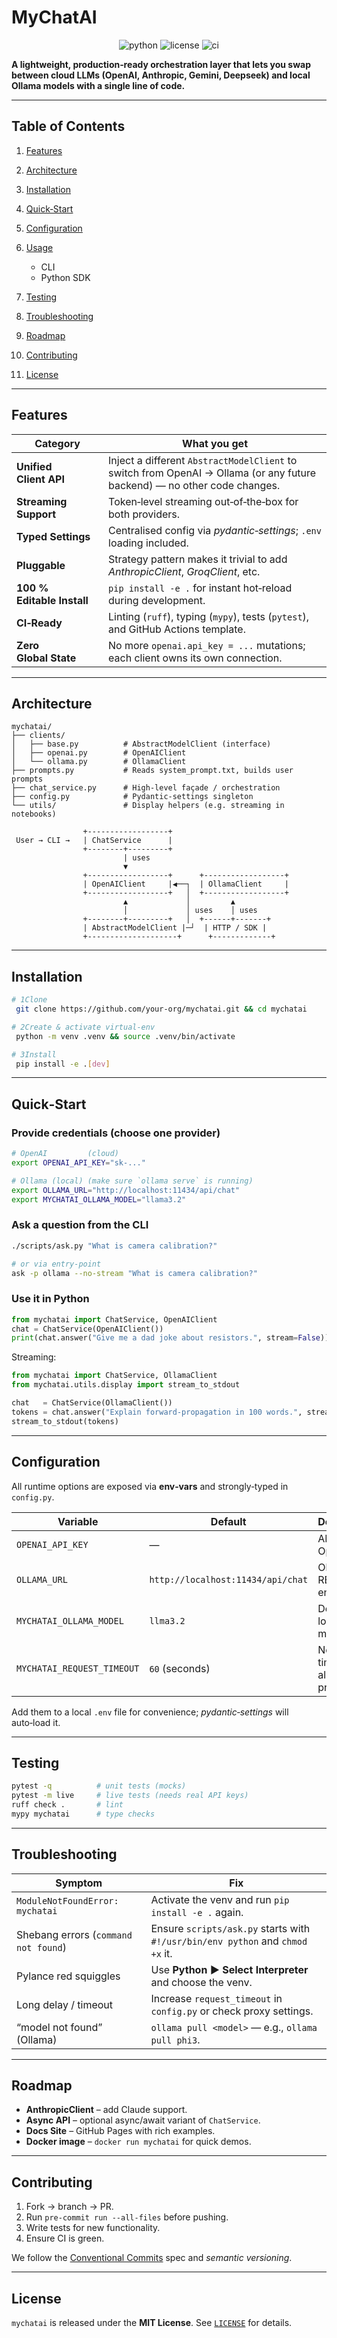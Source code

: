 # MyChatAI

<div align="center">
  <img src="https://img.shields.io/badge/Python-3.9%2B-blue?style=flat-square" alt="python">
  <img src="https://img.shields.io/badge/License-MIT-green?style=flat-square" alt="license">
  <img src="https://img.shields.io/badge/CI-GitHub_Actions-blue?style=flat-square" alt="ci">
</div>

**A lightweight, production‑ready orchestration layer that lets you swap between cloud LLMs (OpenAI, Anthropic, Gemini, Deepseek) and local Ollama models with a single line of code.**

---

## Table of Contents

1. [Features](#features)
2. [Architecture](#architecture)
3. [Installation](#installation)
4. [Quick‑Start](#quick-start)
5. [Configuration](#configuration)
6. [Usage](#usage)

   * CLI
   * Python SDK
7. [Testing](#testing)
8. [Troubleshooting](#troubleshooting)
9. [Roadmap](#roadmap)
10. [Contributing](#contributing)
11. [License](#license)

---

## Features<a id="features"></a>

| Category                   | What you get                                                                                                             |
| -------------------------- | ------------------------------------------------------------------------------------------------------------------------ |
| **Unified Client API**     | Inject a different `AbstractModelClient` to switch from OpenAI → Ollama (or any future backend) — no other code changes. |
| **Streaming Support**      | Token‑level streaming out‑of‑the‑box for both providers.                                                                 |
| **Typed Settings**         | Centralised config via *pydantic‑settings*; `.env` loading included.                                                     |
| **Pluggable**              | Strategy pattern makes it trivial to add *AnthropicClient*, *GroqClient*, etc.                                           |
| **100 % Editable Install** | `pip install -e .` for instant hot‑reload during development.                                                            |
| **CI‑Ready**               | Linting (`ruff`), typing (`mypy`), tests (`pytest`), and GitHub Actions template.                                        |
| **Zero Global State**      | No more `openai.api_key = ...` mutations; each client owns its own connection.                                           |

---

## Architecture<a id="architecture"></a>

```text
mychatai/
├── clients/
│   ├── base.py          # AbstractModelClient (interface)
│   ├── openai.py        # OpenAIClient
│   └── ollama.py        # OllamaClient
├── prompts.py           # Reads system_prompt.txt, builds user prompts
├── chat_service.py      # High‑level façade / orchestration
├── config.py            # Pydantic‑settings singleton
└── utils/               # Display helpers (e.g. streaming in notebooks)
```

```ascii
                +------------------+
 User → CLI →   | ChatService      |
                +--------+---------+
                         | uses
                         ▼
                +------------------+      +------------------+
                | OpenAIClient     |◀──┐  | OllamaClient     |
                +------------------+   │  +------------------+
                         ▲             │         ▲
                         │             │ uses    │ uses
                +--------+---------+   │  +------+-------+
                | AbstractModelClient |─┘  | HTTP / SDK |
                +--------------------+      +-------------+
```

---

## Installation<a id="installation"></a>

```bash
# 1️Clone
 git clone https://github.com/your‑org/mychatai.git && cd mychatai

# 2️Create & activate virtual‑env
 python -m venv .venv && source .venv/bin/activate

# 3️Install
 pip install -e .[dev]
```

---

## Quick‑Start<a id="quick-start"></a>

### Provide credentials (choose **one** provider)

```bash
# OpenAI         (cloud)
export OPENAI_API_KEY="sk‑..."

# Ollama (local) (make sure `ollama serve` is running)
export OLLAMA_URL="http://localhost:11434/api/chat"
export MYCHATAI_OLLAMA_MODEL="llama3.2"
```

### Ask a question from the CLI

```bash
./scripts/ask.py "What is camera calibration?"

# or via entry‑point
ask -p ollama --no-stream "What is camera calibration?"
```

### Use it in Python

```python
from mychatai import ChatService, OpenAIClient
chat = ChatService(OpenAIClient())
print(chat.answer("Give me a dad joke about resistors.", stream=False))
```

Streaming:

```python
from mychatai import ChatService, OllamaClient
from mychatai.utils.display import stream_to_stdout

chat   = ChatService(OllamaClient())
tokens = chat.answer("Explain forward‑propagation in 100 words.", stream=True)
stream_to_stdout(tokens)
```

---

## Configuration<a id="configuration"></a>

All runtime options are exposed via **env‑vars** and strongly‑typed in `config.py`.

| Variable                   | Default                           | Description                        |
| -------------------------- | --------------------------------- | ---------------------------------- |
| `OPENAI_API_KEY`           | —                                 | API key for OpenAI.                |
| `OLLAMA_URL`               | `http://localhost:11434/api/chat` | Ollama REST endpoint.              |
| `MYCHATAI_OLLAMA_MODEL`    | `llma3.2`                         | Default local model.               |
| `MYCHATAI_REQUEST_TIMEOUT` | `60` (seconds)                    | Network timeout for all providers. |

Add them to a local `.env` file for convenience; *pydantic‑settings* will auto‑load it.

---

## Testing<a id="testing"></a>

```bash
pytest -q          # unit tests (mocks)
pytest -m live     # live tests (needs real API keys)
ruff check .       # lint
mypy mychatai      # type checks
```

---

## Troubleshooting<a id="troubleshooting"></a>

| Symptom                              | Fix                                                                            |
| ------------------------------------ | ------------------------------------------------------------------------------ |
| `ModuleNotFoundError: mychatai`      | Activate the venv and run `pip install -e .` again.                            |
| Shebang errors (`command not found`) | Ensure `scripts/ask.py` starts with `#!/usr/bin/env python` and `chmod +x` it. |
| Pylance red squiggles                | Use **Python ▶ Select Interpreter** and choose the venv.                       |
| Long delay / timeout                 | Increase `request_timeout` in `config.py` or check proxy settings.             |
| “model not found” (Ollama)           | `ollama pull <model>` — e.g., `ollama pull phi3`.                              |

---

## Roadmap<a id="roadmap"></a>

* **AnthropicClient** – add Claude support.
* **Async API** – optional async/await variant of `ChatService`.
* **Docs Site** – GitHub Pages with rich examples.
* **Docker image** – `docker run mychatai` for quick demos.

---

## Contributing<a id="contributing"></a>

1. Fork → branch → PR.
2. Run `pre‑commit run --all-files` before pushing.
3. Write tests for new functionality.
4. Ensure CI is green.

We follow the [Conventional Commits](https://www.conventionalcommits.org/) spec and *semantic versioning*.

---

## License<a id="license"></a>

`mychatai` is released under the **MIT License**.  See [`LICENSE`](LICENSE) for details.
